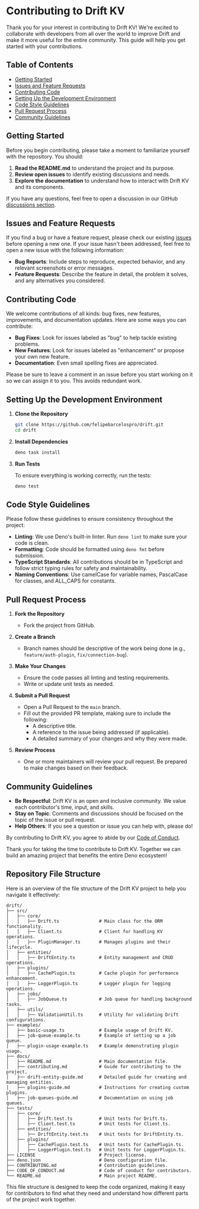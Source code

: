 # Contributing to Drift KV

Thank you for your interest in contributing to Drift KV! We're excited to collaborate with developers from all over the world to improve Drift and make it more useful for the entire community. This guide will help you get started with your contributions.

## Table of Contents

- [Getting Started](#getting-started)
- [Issues and Feature Requests](#issues-and-feature-requests)
- [Contributing Code](#contributing-code)
- [Setting Up the Development Environment](#setting-up-the-development-environment)
- [Code Style Guidelines](#code-style-guidelines)
- [Pull Request Process](#pull-request-process)
- [Community Guidelines](#community-guidelines)

## Getting Started

Before you begin contributing, please take a moment to familiarize yourself with the repository. You should:

1. **Read the README.md** to understand the project and its purpose.
2. **Review open issues** to identify existing discussions and needs.
3. **Explore the documentation** to understand how to interact with Drift KV and its components.

If you have any questions, feel free to open a discussion in our GitHub [discussions section](https://github.com/felipebarcelospro/drift/discussions).

## Issues and Feature Requests

If you find a bug or have a feature request, please check our existing [issues](https://github.com/felipebarcelospro/drift/issues) before opening a new one. If your issue hasn't been addressed, feel free to open a new issue with the following information:

- **Bug Reports**: Include steps to reproduce, expected behavior, and any relevant screenshots or error messages.
- **Feature Requests**: Describe the feature in detail, the problem it solves, and any alternatives you considered.

## Contributing Code

We welcome contributions of all kinds: bug fixes, new features, improvements, and documentation updates. Here are some ways you can contribute:

- **Bug Fixes**: Look for issues labeled as "bug" to help tackle existing problems.
- **New Features**: Look for issues labeled as "enhancement" or propose your own new feature.
- **Documentation**: Even small spelling fixes are appreciated.

Please be sure to leave a comment in an issue before you start working on it so we can assign it to you. This avoids redundant work.

## Setting Up the Development Environment

1. **Clone the Repository**

   ```sh
   git clone https://github.com/felipebarcelospro/drift.git
   cd drift
   ```

2. **Install Dependencies**

   ```sh
   deno task install
   ```

3. **Run Tests**

   To ensure everything is working correctly, run the tests:

   ```sh
   deno test
   ```

## Code Style Guidelines

Please follow these guidelines to ensure consistency throughout the project:

- **Linting**: We use Deno's built-in linter. Run `deno lint` to make sure your code is clean.
- **Formatting**: Code should be formatted using `deno fmt` before submission.
- **TypeScript Standards**: All contributions should be in TypeScript and follow strict typing rules for safety and maintainability.
- **Naming Conventions**: Use camelCase for variable names, PascalCase for classes, and ALL_CAPS for constants.

## Pull Request Process

1. **Fork the Repository**

   - Fork the project from GitHub.

2. **Create a Branch**

   - Branch names should be descriptive of the work being done (e.g., `feature/auth-plugin`, `fix/connection-bug`).

3. **Make Your Changes**

   - Ensure the code passes all linting and testing requirements.
   - Write or update unit tests as needed.

4. **Submit a Pull Request**

   - Open a Pull Request to the `main` branch.
   - Fill out the provided PR template, making sure to include the following:
     - A descriptive title.
     - A reference to the issue being addressed (if applicable).
     - A detailed summary of your changes and why they were made.

5. **Review Process**
   - One or more maintainers will review your pull request. Be prepared to make changes based on their feedback.

## Community Guidelines

- **Be Respectful**: Drift KV is an open and inclusive community. We value each contributor's time, input, and skills.
- **Stay on Topic**: Comments and discussions should be focused on the topic of the issue or pull request.
- **Help Others**: If you see a question or issue you can help with, please do!

By contributing to Drift KV, you agree to abide by our [Code of Conduct](https://github.com/felipebarcelospro/drift/blob/main/CODE_OF_CONDUCT.md).

Thank you for taking the time to contribute to Drift KV. Together we can build an amazing project that benefits the entire Deno ecosystem!

## Repository File Structure

Here is an overview of the file structure of the Drift KV project to help you navigate it effectively:

```
drift/
├── src/
│   ├── core/
│   │   ├── Drift.ts               # Main class for the ORM functionality.
│   │   ├── Client.ts              # Client for handling KV operations.
│   │   ├── PluginManager.ts       # Manages plugins and their lifecycle.
│   ├── entities/
│   │   ├── DriftEntity.ts         # Entity management and CRUD operations.
│   ├── plugins/
│   │   ├── CachePlugin.ts         # Cache plugin for performance enhancement.
│   │   ├── LoggerPlugin.ts        # Logger plugin for logging operations.
│   ├── jobs/
│   │   ├── JobQueue.ts            # Job queue for handling background tasks.
│   ├── utils/
│   │   ├── ValidationUtil.ts      # Utility for validating Drift configurations.
├── examples/
│   ├── basic-usage.ts             # Example usage of Drift KV.
│   ├── job-queue-example.ts       # Example of setting up a job queue.
│   ├── plugin-usage-example.ts    # Example demonstrating plugin usage.
├── docs/
│   ├── README.md                  # Main documentation file.
│   ├── contributing.md            # Guide for contributing to the project.
│   ├── drift-entity-guide.md      # Detailed guide for creating and managing entities.
│   ├── plugins-guide.md           # Instructions for creating custom plugins.
│   ├── job-queues-guide.md        # Documentation on using job queues.
├── tests/
│   ├── core/
│   │   ├── Drift.test.ts          # Unit tests for Drift.ts.
│   │   ├── Client.test.ts         # Unit tests for Client.ts.
│   ├── entities/
│   │   ├── DriftEntity.test.ts    # Unit tests for DriftEntity.ts.
│   ├── plugins/
│   │   ├── CachePlugin.test.ts    # Unit tests for CachePlugin.ts.
│   │   ├── LoggerPlugin.test.ts   # Unit tests for LoggerPlugin.ts.
├── LICENSE                        # Project license.
├── deno.json                      # Deno configuration file.
├── CONTRIBUTING.md                # Contribution guidelines.
├── CODE_OF_CONDUCT.md             # Code of conduct for contributors.
└── README.md                      # Main project README.
```

This file structure is designed to keep the code organized, making it easy for contributors to find what they need and understand how different parts of the project work together.

